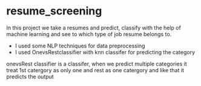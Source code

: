 # resume_screening

In this project we take a resumes and predict, classify with the help of machine learning and see to which type of job resume belongs to.

* I used some NLP techniques for data preprocessing
* I used OnevsRestclassifier with knn classifer for predicting the category 

onevsRest classifier is a classifer, when we predict multiple categories it treat 1st catergory as only one and rest as one catergory
and like that it predicts the output
